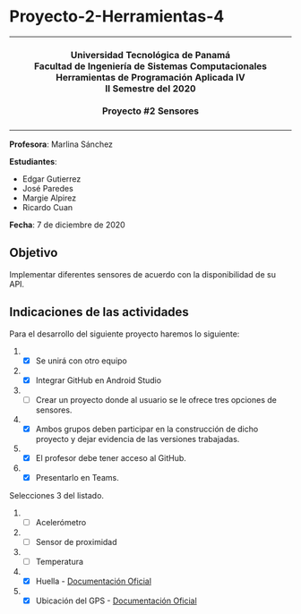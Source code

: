 # Proyecto-2-Herramientas-4
<table align="center"><tr><td colspan="1" align="center" width="9999">
<br/>
<strong>
Universidad Tecnológica de Panamá<br/>
Facultad de Ingeniería de Sistemas Computacionales<br/>
Herramientas de Programación Aplicada IV<br/>
II Semestre del 2020<br/><br/>
Proyecto #2 Sensores<br/> 
</strong>
<br/>
</td></tr></table>

**Profesora**: Marlina Sánchez

**Estudiantes**:

* Edgar Gutierrez
* José Paredes
* Margie Alpirez
* Ricardo Cuan

**Fecha**: 7 de diciembre de 2020

## Objetivo

Implementar diferentes sensores de acuerdo con la disponibilidad de su API.

## Indicaciones de las actividades

Para el desarrollo del siguiente proyecto haremos lo siguiente:

1. - [X] Se unirá con otro equipo
2. - [X] Integrar GitHub en Android Studio
3. - [ ] Crear un proyecto donde al usuario se le ofrece tres opciones de sensores.
4. - [X] Ambos grupos deben participar en la construcción de dicho proyecto y dejar evidencia de las versiones trabajadas.
5. - [X] El profesor debe tener acceso al GitHub.
6. - [X] Presentarlo en Teams.

Selecciones 3 del listado.

1. - [ ] Acelerómetro
2. - [ ] Sensor de proximidad
3. - [ ] Temperatura 
4. - [X] Huella - [Documentación Oficial](https://developer.android.com/about/versions/marshmallow/android-6.0?hl=es-419#fingerprint-authentication)
5. - [X] Ubicación del GPS - [Documentación Oficial](https://developer.android.com/training/location?hl=es-419)
